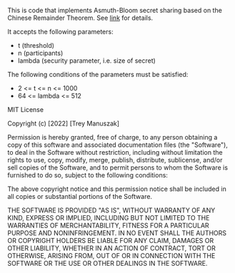 This is code that implements Asmuth-Bloom secret sharing based on the Chinese Remainder Theorem. See [link](https://en.wikipedia.org/wiki/Secret_sharing_using_the_Chinese_remainder_theorem#Asmuth-Bloom's_threshold_secret_sharing_scheme) for details.

It accepts the following parameters:
- t (threshold)
- n (participants)
- lambda (security parameter, i.e. size of secret)

The following conditions of the parameters must be satisfied:
- 2 <= t <= n <= 1000
- 64 <= lambda <= 512



MIT License

Copyright (c) [2022] [Trey Manuszak]

Permission is hereby granted, free of charge, to any person obtaining a copy
of this software and associated documentation files (the "Software"), to deal
in the Software without restriction, including without limitation the rights
to use, copy, modify, merge, publish, distribute, sublicense, and/or sell
copies of the Software, and to permit persons to whom the Software is
furnished to do so, subject to the following conditions:

The above copyright notice and this permission notice shall be included in all
copies or substantial portions of the Software.

THE SOFTWARE IS PROVIDED "AS IS", WITHOUT WARRANTY OF ANY KIND, EXPRESS OR
IMPLIED, INCLUDING BUT NOT LIMITED TO THE WARRANTIES OF MERCHANTABILITY,
  FITNESS FOR A PARTICULAR PURPOSE AND NONINFRINGEMENT. IN NO EVENT SHALL THE
  AUTHORS OR COPYRIGHT HOLDERS BE LIABLE FOR ANY CLAIM, DAMAGES OR OTHER
  LIABILITY, WHETHER IN AN ACTION OF CONTRACT, TORT OR OTHERWISE, ARISING FROM,
  OUT OF OR IN CONNECTION WITH THE SOFTWARE OR THE USE OR OTHER DEALINGS IN THE
  SOFTWARE.
